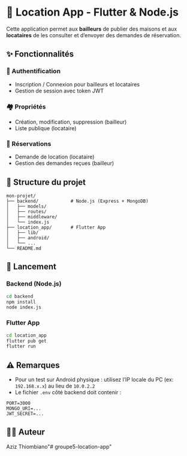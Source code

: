# 📱 Location App - Flutter & Node.js

Cette application permet aux **bailleurs** de publier des maisons et aux **locataires** de les consulter et d’envoyer des demandes de réservation.

## ✨ Fonctionnalités

### 🔐 Authentification
- Inscription / Connexion pour bailleurs et locataires
- Gestion de session avec token JWT

### 🏘️ Propriétés
- Création, modification, suppression (bailleur)
- Liste publique (locataire)

### 📌 Réservations
- Demande de location (locataire)
- Gestion des demandes reçues (bailleur)

## 🧱 Structure du projet

```
mon-projet/
├── backend/            # Node.js (Express + MongoDB)
│   ├── models/
│   ├── routes/
│   ├── middleware/
│   └── index.js
├── location_app/       # Flutter App
│   ├── lib/
│   ├── android/
│   └── ...
└── README.md
```

## 🚀 Lancement

### Backend (Node.js)
```bash
cd backend
npm install
node index.js
```

### Flutter App
```bash
cd location_app
flutter pub get
flutter run
```

## ⚠️ Remarques
- Pour un test sur Android physique : utilisez l’IP locale du PC (ex: `192.168.x.x`) au lieu de `10.0.2.2`
- Le fichier `.env` côté backend doit contenir :
```
PORT=3000
MONGO_URI=...
JWT_SECRET=...
```

## 👨‍💻 Auteur
Aziz Thiombiano"# groupe5-location-app" 
